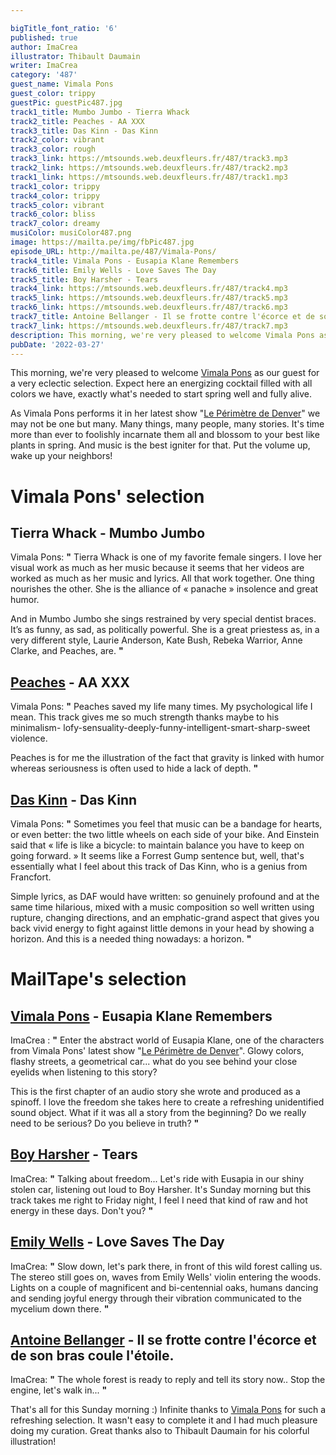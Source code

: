 ```yaml
---

bigTitle_font_ratio: '6'
published: true
author: ImaCrea
illustrator: Thibault Daumain
writer: ImaCrea
category: '487'
guest_name: Vimala Pons
guest_color: trippy
guestPic: guestPic487.jpg
track1_title: Mumbo Jumbo - Tierra Whack
track2_title: Peaches - AA XXX
track3_title: Das Kinn - Das Kinn
track2_color: vibrant
track3_color: rough
track3_link: https://mtsounds.web.deuxfleurs.fr/487/track3.mp3
track2_link: https://mtsounds.web.deuxfleurs.fr/487/track2.mp3
track1_link: https://mtsounds.web.deuxfleurs.fr/487/track1.mp3
track1_color: trippy
track4_color: trippy
track5_color: vibrant
track6_color: bliss
track7_color: dreamy
musiColor: musiColor487.png
image: https://mailta.pe/img/fbPic487.jpg
episode_URL: http://mailta.pe/487/Vimala-Pons/
track4_title: Vimala Pons - Eusapia Klane Remembers
track6_title: Emily Wells - Love Saves The Day
track5_title: Boy Harsher - Tears
track4_link: https://mtsounds.web.deuxfleurs.fr/487/track4.mp3
track5_link: https://mtsounds.web.deuxfleurs.fr/487/track5.mp3
track6_link: https://mtsounds.web.deuxfleurs.fr/487/track6.mp3
track7_title: Antoine Bellanger - Il se frotte contre l'écorce et de son bras coule l'étoile.
track7_link: https://mtsounds.web.deuxfleurs.fr/487/track7.mp3
description: This morning, we're very pleased to welcome Vimala Pons as our guest for a very eclectic selection. Expect here an energizing cocktail filled with all colors we have, exactly what's needed to start spring well and fully alive.
pubDate: '2022-03-27'
---
```

This morning, we're very pleased to welcome [Vimala Pons](https://vimalapons.bandcamp.com/) as our guest for a very eclectic selection. Expect here an energizing cocktail filled with all colors we have, exactly what's needed to start spring well and fully alive.

As Vimala Pons performs it in her latest show "[Le Périmètre de Denver](https://www.theatre-contemporain.net/spectacles/Le-Perimetre-de-Denver/lesdates)" we may not be one but many. Many things, many people, many stories. It's time more than ever to foolishly incarnate them all and blossom to your best like plants in spring. And music is the best igniter for that. Put the volume up, wake up your neighbors!


# Vimala Pons' selection

## Tierra Whack - Mumbo Jumbo
Vimala Pons: **"** Tierra Whack is one of my favorite female singers. I love her visual work as much as her music because it seems that her videos are worked as much as her music and lyrics. All that work together. One thing nourishes the other. She is the alliance of « panache » insolence and great humor.

And in Mumbo Jumbo she sings restrained by very special dentist braces. It’s as funny, as sad, as politically powerful. She is a great priestess as, in a very different style, Laurie Anderson, Kate Bush, Rebeka Warrior, Anne Clarke, and Peaches, are.  **"** 

## [Peaches](https://peachesofficial.bandcamp.com) - AA XXX
Vimala Pons: **"** Peaches saved my life many times. My psychological life I mean. This track gives me so much strength thanks maybe to his minimalism- lofy-sensuality-deeply-funny-intelligent-smart-sharp-sweet violence.

Peaches is for me the illustration of the fact that gravity is linked with humor whereas seriousness is often used to hide a lack of depth.  **"** 

## [Das Kinn](https://mmodemm.bandcamp.com/album/das-kinn-mdm-5) - Das Kinn 
Vimala Pons: **"** Sometimes you feel that music can be a bandage for hearts, or even better: the two little wheels on each side of your bike. And Einstein said that « life is like a bicycle: to maintain balance you have to keep on going forward. » It seems like a Forrest Gump sentence but, well, that's essentially what I feel about this track of Das Kinn, who is a genius from Francfort.

Simple lyrics, as DAF would have written: so genuinely profound and at the same time hilarious, mixed with a music composition so well written using rupture, changing directions, and an emphatic-grand aspect that gives you back vivid energy to fight against little demons in your head by showing a horizon. And this is a needed thing nowadays: a horizon.  **"** 

# MailTape's selection

## [Vimala Pons](https://vimalapons.bandcamp.com/) - Eusapia Klane Remembers
ImaCrea : **"** Enter the abstract world of Eusapia Klane, one of the characters from Vimala Pons' latest show "[Le Périmètre de Denver](https://www.theatre-contemporain.net/spectacles/Le-Perimetre-de-Denver/lesdates)". Glowy colors, flashy streets, a geometrical car... what do you see behind your close eyelids when listening to this story?

This is the first chapter of an audio story she wrote and produced as a spinoff. I love the freedom she takes here to create a refreshing unidentified sound object. What if it was all a story from the beginning? Do we really need to be serious? Do you believe in truth? **"**   

## [Boy Harsher](https://boyharsher.bandcamp.com) - Tears
ImaCrea: **"** Talking about freedom... Let's ride with Eusapia in our shiny stolen car, listening out loud to Boy Harsher. It's Sunday morning but this track takes me right to Friday night, I feel I need that kind of raw and hot energy in these days. Don't you? **"** 

## [Emily Wells](https://emilywells.bandcamp.com) - Love Saves The Day
ImaCrea: **"** Slow down, let's park there, in front of this wild forest calling us. The stereo still goes on, waves from Emily Wells' violin entering the woods. Lights on a couple of magnificent and bi-centennial oaks, humans dancing and sending joyful energy through their vibration communicated to the mycelium down there. **"** 

## [Antoine Bellanger](https://antoinebellanger.bandcamp.com) - Il se frotte contre l'écorce et de son bras coule l'étoile.
ImaCrea: **"** The whole forest is ready to reply and tell its story now.. Stop the engine, let's walk in... **"** 

That's all for this Sunday morning :) Infinite thanks to [Vimala Pons](https://vimalapons.bandcamp.com/) for such a refreshing selection. It wasn't easy to complete it and I had much pleasure doing my curation. Great thanks also to Thibault Daumain for his colorful illustration!
